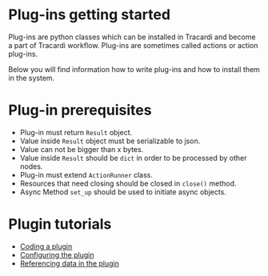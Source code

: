 # Plug-ins getting started

Plug-ins are python classes which can be installed in Tracardi and become a part of Tracardi workflow.
Plug-ins are sometimes called actions or action plug-ins.

Below you will find information how to write plug-ins and how to install them in the system.

# Plug-in prerequisites

* Plug-in must return `Result` object. 
* Value inside `Result` object must be serializable to json.
* Value can not be bigger than x bytes.
* Value inside `Result` should be `dict` in order to be processed by other nodes.
* Plug-in must extend `ActionRunner` class.
* Resources that need closing should be closed in `close()` method.
* Async Method `set_up` should be used to initiate async objects.

# Plugin tutorials

* [Coding a plugin](tutorial/part1.md)
* [Configuring the plugin](tutorial/part2.md)
* [Referencing data in the plugin](tutorial/part3.md)